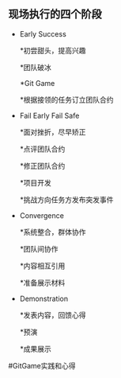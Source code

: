 ## 现场执行的四个阶段

* Early Success

    *初尝甜头，提高兴趣

    *团队破冰

	*Git Game

	*根据接领的任务订立团队合约


* Fail Early Fail Safe

    *面对挫折，尽早矫正

	*点评团队合约

	*修正团队合约

	*项目开发

	*挑战方向任务方发布突发事件


* Convergence

	*系统整合，群体协作

	*团队间协作

	*内容相互引用

	*准备展示材料


* Demonstration

	*发表内容，回馈心得

	*预演

	*成果展示

#GitGame实践和心得





